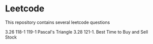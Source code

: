 # Leetcode
This repository contains several leetcode questions






 3.26    118-1 119-1    Pascal's Triangle
 3.28    121-1. Best Time to Buy and Sell Stock

